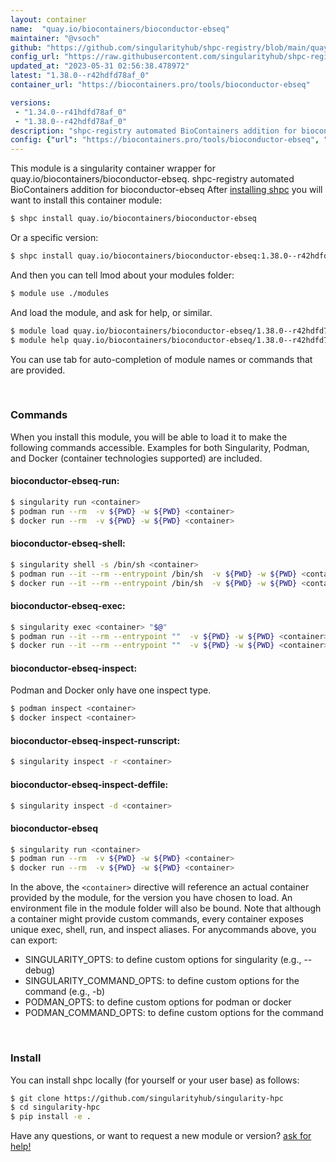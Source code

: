 ```yaml
---
layout: container
name:  "quay.io/biocontainers/bioconductor-ebseq"
maintainer: "@vsoch"
github: "https://github.com/singularityhub/shpc-registry/blob/main/quay.io/biocontainers/bioconductor-ebseq/container.yaml"
config_url: "https://raw.githubusercontent.com/singularityhub/shpc-registry/main/quay.io/biocontainers/bioconductor-ebseq/container.yaml"
updated_at: "2023-05-31 02:56:38.478972"
latest: "1.38.0--r42hdfd78af_0"
container_url: "https://biocontainers.pro/tools/bioconductor-ebseq"

versions:
 - "1.34.0--r41hdfd78af_0"
 - "1.38.0--r42hdfd78af_0"
description: "shpc-registry automated BioContainers addition for bioconductor-ebseq"
config: {"url": "https://biocontainers.pro/tools/bioconductor-ebseq", "maintainer": "@vsoch", "description": "shpc-registry automated BioContainers addition for bioconductor-ebseq", "latest": {"1.38.0--r42hdfd78af_0": "sha256:b1b608ae518bd6dd802c6cd7f17a2b8b28d1e505f7af575ff78cd5f878eb62f1"}, "tags": {"1.34.0--r41hdfd78af_0": "sha256:d394a23f03830c05ce3fc9d7e62b63b217f1d38fc2dcfdca4a6f9e2ce3e82a67", "1.38.0--r42hdfd78af_0": "sha256:b1b608ae518bd6dd802c6cd7f17a2b8b28d1e505f7af575ff78cd5f878eb62f1"}, "docker": "quay.io/biocontainers/bioconductor-ebseq"}
---
```


This module is a singularity container wrapper for quay.io/biocontainers/bioconductor-ebseq.
shpc-registry automated BioContainers addition for bioconductor-ebseq
After [installing shpc](#install) you will want to install this container module:


```bash
$ shpc install quay.io/biocontainers/bioconductor-ebseq
```

Or a specific version:

```bash
$ shpc install quay.io/biocontainers/bioconductor-ebseq:1.38.0--r42hdfd78af_0
```

And then you can tell lmod about your modules folder:

```bash
$ module use ./modules
```

And load the module, and ask for help, or similar.

```bash
$ module load quay.io/biocontainers/bioconductor-ebseq/1.38.0--r42hdfd78af_0
$ module help quay.io/biocontainers/bioconductor-ebseq/1.38.0--r42hdfd78af_0
```

You can use tab for auto-completion of module names or commands that are provided.

<br>

### Commands

When you install this module, you will be able to load it to make the following commands accessible.
Examples for both Singularity, Podman, and Docker (container technologies supported) are included.

#### bioconductor-ebseq-run:

```bash
$ singularity run <container>
$ podman run --rm  -v ${PWD} -w ${PWD} <container>
$ docker run --rm  -v ${PWD} -w ${PWD} <container>
```

#### bioconductor-ebseq-shell:

```bash
$ singularity shell -s /bin/sh <container>
$ podman run --it --rm --entrypoint /bin/sh  -v ${PWD} -w ${PWD} <container>
$ docker run --it --rm --entrypoint /bin/sh  -v ${PWD} -w ${PWD} <container>
```

#### bioconductor-ebseq-exec:

```bash
$ singularity exec <container> "$@"
$ podman run --it --rm --entrypoint ""  -v ${PWD} -w ${PWD} <container> "$@"
$ docker run --it --rm --entrypoint ""  -v ${PWD} -w ${PWD} <container> "$@"
```

#### bioconductor-ebseq-inspect:

Podman and Docker only have one inspect type.

```bash
$ podman inspect <container>
$ docker inspect <container>
```

#### bioconductor-ebseq-inspect-runscript:

```bash
$ singularity inspect -r <container>
```

#### bioconductor-ebseq-inspect-deffile:

```bash
$ singularity inspect -d <container>
```



#### bioconductor-ebseq

```bash
$ singularity run <container>
$ podman run --rm  -v ${PWD} -w ${PWD} <container>
$ docker run --rm  -v ${PWD} -w ${PWD} <container>
```


In the above, the `<container>` directive will reference an actual container provided
by the module, for the version you have chosen to load. An environment file in the
module folder will also be bound. Note that although a container
might provide custom commands, every container exposes unique exec, shell, run, and
inspect aliases. For anycommands above, you can export:

 - SINGULARITY_OPTS: to define custom options for singularity (e.g., --debug)
 - SINGULARITY_COMMAND_OPTS: to define custom options for the command (e.g., -b)
 - PODMAN_OPTS: to define custom options for podman or docker
 - PODMAN_COMMAND_OPTS: to define custom options for the command

<br>

### Install

You can install shpc locally (for yourself or your user base) as follows:

```bash
$ git clone https://github.com/singularityhub/singularity-hpc
$ cd singularity-hpc
$ pip install -e .
```

Have any questions, or want to request a new module or version? [ask for help!](https://github.com/singularityhub/singularity-hpc/issues)
